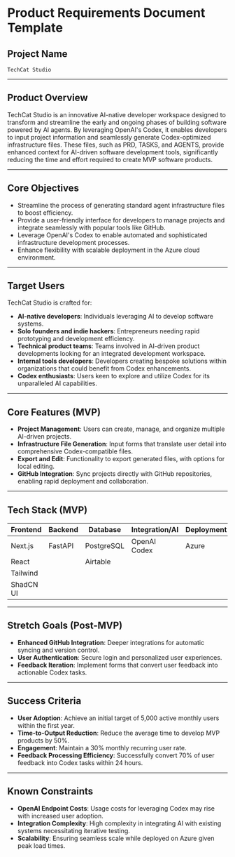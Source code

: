 # Product Requirements Document Template

## Project Name
`TechCat Studio`

---

## Product Overview
TechCat Studio is an innovative AI-native developer workspace designed to transform and streamline the early and ongoing phases of building software powered by AI agents. By leveraging OpenAI's Codex, it enables developers to input project information and seamlessly generate Codex-optimized infrastructure files. These files, such as PRD, TASKS, and AGENTS, provide enhanced context for AI-driven software development tools, significantly reducing the time and effort required to create MVP software products.

---

## Core Objectives
- Streamline the process of generating standard agent infrastructure files to boost efficiency.
- Provide a user-friendly interface for developers to manage projects and integrate seamlessly with popular tools like GitHub.
- Leverage OpenAI's Codex to enable automated and sophisticated infrastructure development processes.
- Enhance flexibility with scalable deployment in the Azure cloud environment.

---

## Target Users
TechCat Studio is crafted for:
- **AI-native developers**: Individuals leveraging AI to develop software systems.
- **Solo founders and indie hackers**: Entrepreneurs needing rapid prototyping and development efficiency.
- **Technical product teams**: Teams involved in AI-driven product developments looking for an integrated development workspace.
- **Internal tools developers**: Developers creating bespoke solutions within organizations that could benefit from Codex enhancements.
- **Codex enthusiasts**: Users keen to explore and utilize Codex for its unparalleled AI capabilities.

---

## Core Features (MVP)
- **Project Management**: Users can create, manage, and organize multiple AI-driven projects.
- **Infrastructure File Generation**: Input forms that translate user detail into comprehensive Codex-compatible files.
- **Export and Edit**: Functionality to export generated files, with options for local editing.
- **GitHub Integration**: Sync projects directly with GitHub repositories, enabling rapid deployment and collaboration.

---

## Tech Stack (MVP)
| **Frontend**   | **Backend**  | **Database** | **Integration/AI** | **Deployment**  |
|---------------|--------------|--------------|--------------------|----------------|
| Next.js       | FastAPI      | PostgreSQL   | OpenAI Codex       | Azure          |
| React         |              | Airtable     |                    |                |
| Tailwind      |              |              |                    |                |
| ShadCN UI     |              |              |                    |                |

---

## Stretch Goals (Post-MVP)
- **Enhanced GitHub Integration**: Deeper integrations for automatic syncing and version control.
- **User Authentication**: Secure login and personalized user experiences.
- **Feedback Iteration**: Implement forms that convert user feedback into actionable Codex tasks.

---

## Success Criteria
- **User Adoption**: Achieve an initial target of 5,000 active monthly users within the first year.
- **Time-to-Output Reduction**: Reduce the average time to develop MVP products by 50%.
- **Engagement**: Maintain a 30% monthly recurring user rate.
- **Feedback Processing Efficiency**: Successfully convert 70% of user feedback into Codex tasks within 24 hours.

---

## Known Constraints
- **OpenAI Endpoint Costs**: Usage costs for leveraging Codex may rise with increased user adoption.
- **Integration Complexity**: High complexity in integrating AI with existing systems necessitating iterative testing.
- **Scalability**: Ensuring seamless scale while deployed on Azure given peak load times.